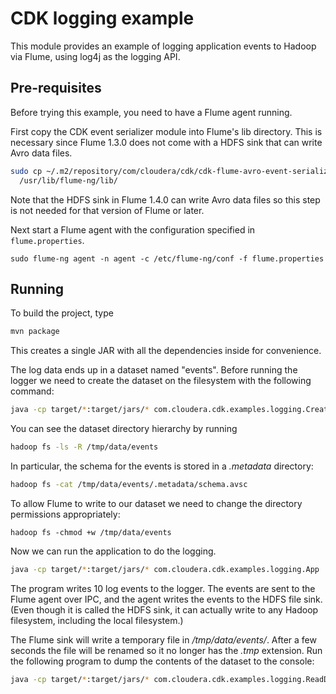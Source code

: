 CDK logging example
=========================

This module provides an example of logging application events to Hadoop via Flume, using
log4j as the logging API.

## Pre-requisites

Before trying this example, you need to have a Flume agent running.

First copy the CDK event serializer module into Flume's lib directory. This is necessary
since Flume 1.3.0 does not come with a HDFS sink that can write Avro data files.

```bash
sudo cp ~/.m2/repository/com/cloudera/cdk/cdk-flume-avro-event-serializer/*/cdk-flume-avro-event-serializer-*-SNAPSHOT.jar \
  /usr/lib/flume-ng/lib/
```

Note that the HDFS sink in Flume 1.4.0 can write Avro data files so this step is not
needed for that version of Flume or later.

Next start a Flume agent with the configuration specified in `flume.properties`.

```
sudo flume-ng agent -n agent -c /etc/flume-ng/conf -f flume.properties
```

## Running

To build the project, type

```bash
mvn package
```

This creates a single JAR with all the dependencies inside for convenience.

The log data ends up in a dataset named "events". Before running the logger we need
to create the dataset on the filesystem with the following command:

```bash
java -cp target/*:target/jars/* com.cloudera.cdk.examples.logging.CreateDataset
```

You can see the dataset directory hierarchy by running

```bash
hadoop fs -ls -R /tmp/data/events
```

In particular, the schema for the events is stored in a _.metadata_ directory:

```bash
hadoop fs -cat /tmp/data/events/.metadata/schema.avsc
```

To allow Flume to write to our dataset we need to change the directory
permissions appropriately:

```
hadoop fs -chmod +w /tmp/data/events
```

Now we can run the application to do the logging.

```bash
java -cp target/*:target/jars/* com.cloudera.cdk.examples.logging.App
```

The program writes 10 log events to the logger. The events are sent to the Flume agent
over IPC, and the agent writes the events to the HDFS file sink. (Even though it is
called the HDFS sink, it can actually write to any Hadoop filesystem,
including the local filesystem.)

The Flume sink will write a temporary file in _/tmp/data/events/_. After a few seconds
the file will be renamed so it no longer has the _.tmp_ extension. Run the following
program to dump the contents of the dataset to the console:

```bash
java -cp target/*:target/jars/* com.cloudera.cdk.examples.logging.ReadDataset
```

